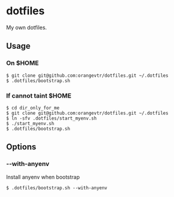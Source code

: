 # dotfiles

My own dotfiles.

## Usage

### On \$HOME

```
$ git clone git@github.com:orangevtr/dotfiles.git ~/.dotfiles
$ .dotfiles/bootstrap.sh
```

### If cannot taint $HOME 

```
$ cd dir_only_for_me
$ git clone git@github.com:orangevtr/dotfiles.git ~/.dotfiles
$ ln -sfv .dotfiles/start_myenv.sh
$ ./start_myenv.sh
$ .dotfiles/bootstrap.sh
```

## Options

### --with-anyenv

Install anyenv when bootstrap

```
$ .dotfiles/bootstrap.sh --with-anyenv
```
